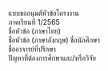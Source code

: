 แบบขออนุมตัหัวข้อโครงงาน	
ภาคเรียนที 1/2565	
ชื่อหัวข้อ (ภาษาไทย)	
ชื่อหัวข้อ (ภาษาอังกฤษ)	
ชื่อนักศึกษา	
ชื่ออาจารย์ที่ปรึกษา	
ปัญหาที่ต้องการศึกษาและ/หรือวิจัย	
